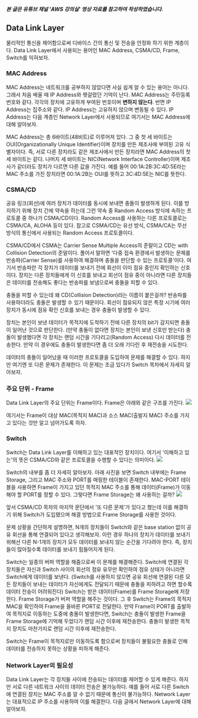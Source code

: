 ##### 본 글은 유튜브 채널 'AWS 강의실' 영상 자료를 참고하여 작성하였습니다.

## Data Link Layer
물리적인 통신을 제어함으로써 디바이스 간의 통신 및 전송을 안정화 하기 위한 계층이다. 
Data Link Layer에서 사용되는 용어인 MAC Address, CSMA/CD, Frame, Switch를 익혀보자.

### MAC Address
MAC Address는 네트워크를 공부하지 않았다면 사실 쉽게 알 수 있는 용어는 아니다. 
그래서 처음 배울 때 IP Address와 헷갈렸던 기억이 난다. 
MAC Address는 주민등록번호와 같다. 
각각의 장치에 고유하게 부여된 번호이며 **변하지 않는다**. 
반면 IP Address는 집주소와 같다. 
IP Address는 고유하지 않으며 변동될 수 있다. 
IP Address는 다음 계층인 Network Layer에서 사용되므로 여기서는 MAC Address에 대해 알아보자.

MAC Address는 총 6바이트(48비트)로 이루어져 있다. 
그 중 첫 세 바이트는 OUI(Organizationally Unique Identifier)이며 장치를 만든 제조사에 부여된 고유 식별자이다. 
즉, 서로 다른 장치라도 같은 제조사에서 만든 장치라면 MAC Address의 첫 세 바이트는 같다. 
나머지 세 바이트는 NIC(Network Interface Controller)이며 제조사가 같더라도 장치가 다르면 다른 값을 가진다.
예를 들어 00:1A:2B:3C:4D:5E라는 MAC 주소를 가진 장치라면 00:1A:2B는 OUI를 뜻하고 3C:4D:5E는 NIC를 뜻한다.

### CSMA/CD
공유 링크(회선)에 여러 장치가 데이터를 동시에 보내면 충돌이 발생하게 된다. 
이를 방지하기 위해 장치 간에 약속을 하는데 그런 약속 중 Random Access 방식에 속하는 프로토콜 중 하나가 CSMA/CD이다.
Random Access를 사용하는 다른 프로토콜로는 CSMA/CA, ALOHA 등이 있다.
참고로 CSMA/CD는 유선 방식, CSMA/CA는 무선 방식의 통신에서 사용되는 Random Access 프로토콜이다.

CSMA/CD에서 CSMA는 Carrier Sense Multiple Access의 준말이고 CD는 with Collision Detection의 준말이다. 
풀어서 말하면 '다중 접속 환경에서 발생하는 문제를 반송파(Carrier Sense)를 사용하여 해결하며 충돌을 판단할 수 있는 프로토콜'이다. 
여기서 반송파란 각 장치가 데이터를 보내기 전에 회선이 이미 점유 중인지 확인하는 신호이다. 
장치는 다른 장치들에게 이 신호를 보내고 회선이 점유 중이 아니라면 다른 장치들은 데이터를 전송해도 좋다는 반송파를 보냄으로써 충돌을 피할 수 있다.

충돌을 피할 수 있는데 왜 CD(Collision Detection)라는 이름이 붙은걸까? 
반송파를 사용하더라도 충돌은 발생할 수 있기 때문이다. 
회선이 점유되지 않은 특정 시기에 여러 장치가 동시에 점유 확인 신호를 보내는 경우 충돌이 발생할 수 있다.

장치는 본인이 보낸 데이터가 목적지에 도착하기 전에 다른 장치의 bit가 감지되면 충돌이 일어난 것으로 판단한다. 
(만약 충돌이 없다면 장치는 본인이 보낸 신호만 받는다) 
충돌이 발생했다면 각 장치는 랜덤 시간을 기다리고(Random Access) 다시 데이터를 전송한다. 
만약 이 경우에도 충돌이 발생한다면 좀 더 오래 기다린 후 재전송을 시도한다.

데이터의 충돌이 일어났을 때 이러한 프로토콜을 도입하여 문제를 해결할 수 있다. 
하지만 여기엔 또 다른 문제가 존재한다. 
이 문제는 조금 있다가 Switch 목차에서 자세히 알아보자.

### 주요 단위 - Frame
Data Link Layer의 주요 단위는 Frame이다. Frame은 아래와 같은 구조를 가진다.
![](https://velog.velcdn.com/images/likerhythm/post/35f176f2-92fe-4eb9-9e17-3e7b41a5ddc1/image.png)

여기서는 Frame이 대상 MAC(목적지 MAC)과 소스 MAC(출발지 MAC) 주소를 가지고 있다는 것만 알고 넘어가도록 하자.

### Switch
Switch는 Data Link Layer를 이해하고 있는 대표적인 장치이다. 
여기서 '이해하고 있는'의 뜻은 CSMA/CD와 같은 프로토콜을 수행할 수 있다는 의미이다.
![](https://velog.velcdn.com/images/likerhythm/post/c9b61afc-77fb-4bf0-a5ac-faa95196a8cb/image.png)

Switch의 내부를 좀 더 자세히 알아보자. 
아래 사진을 보면 Switch 내부에는 Frame Storage, 그리고 MAC 주소와 PORT를 매핑한 테이블이 존재한다.
MAC-PORT 테이블을 사용하면 Frame이 가지고 있던 목적지 MAC 주소를 통해 데이터(Frame)가 이동해야 할 PORT를 정할 수 있다. 
그렇다면 Frame Storage는 왜 사용하는 걸까?
![](https://velog.velcdn.com/images/likerhythm/post/aac5bf5c-a2b9-407e-90aa-622385090b7a/image.png)

앞서 CSMA/CD 목차의 마지막 문단에서 '또 다른 문제'가 있다고 했는데 이를 해결하기 위해 Switch가 도입됐으며 해결 방법으로 Frame Storage를 사용한 것이다.

문제 상황을 간단하게 설명하면, N개의 장치들이 Switch와 같은 base station 없이 공유 회선을 통해 연결되어 있다고 생각해보자. 
이런 경우 하나의 장치가 데이터를 보내기 위해선 다른 N-1개의 장치가 모두 데이터를 보내지 않는 순간을 기다려야 한다. 
즉, 장치들이 많아질수록 데이터를 보내기 힘들어지게 된다.

Switch는 일종의 버퍼 역할을 해줌으로써 이 문제를 해결해준다.
Switch에 연결된 각 장치들은 자신과 Switch 사이의 회선의 점유 유무만 확인하여 점유 상태가 아니라면 Switch에게 데이터를 보낸다. 
(Switch를 사용하지 않으면 공유 회선에 연결된 다른 모든 장치들이 보내는 데이터가 자신에게도 전달되기 때문에 충돌을 피하려고 하면 할수록 데이터 전송이 어려워진다) 
Switch는 받은 데이터(Frame)를 Frame Storage에 저장한다. Frame Storage가 버퍼 역할을 해주는 것이다.
그 후 Switch는 Frame의 목적지 MAC을 확인하여 Frame을 올바른 PORT로 전달한다. 
만약 Frame이 PORT를 출발하여 목적지로 이동하는 도중에 충돌이 발생한다면, Switch는 충돌이 발생한 Frame을 Frame Storage에 기억해 두었다가 랜덤 시간 이후에 재전송한다. 
충돌이 발생한 목적지 장치도 마찬가지로 랜덤 시간 이후에 재전송한다.

Switch는 Frame이 목적지로만 이동하도록 함으로써 장치들이 불필요한 충돌로 인해 데이터를 전송하지 못하는 상황을 피하게 해준다.

### Network Layer의 필요성
Data Link Layer는 각 장치들 사이에 전송되는 데이터를 제어할 수 있게 해준다.
하지만 서로 다른 네트워크 사이의 데이터 전송은 불가능하다. 
예를 들어 서로 다른 Switch에 연결된 장치는 MAC 주소를 알 수 없기 때문에 통신이 불가능하다. 
Network Layer는 대표적으로 IP 주소를 사용하여 이를 해결한다. 
다음 글에서 Network Layer에 대해 알아보자.